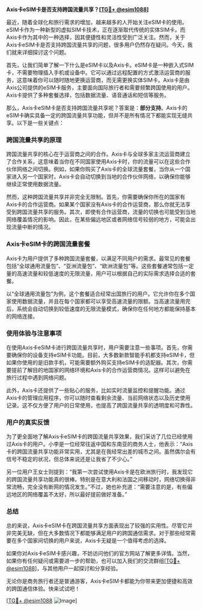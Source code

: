 **Axis卡eSIM卡是否支持跨国流量共享？[[TG💪+ @esim1088](https://t.me/s/esim1088)]**

最近，随着全球化和旅行需求的增加，越来越多的人开始关注eSIM卡的使用。eSIM卡作为一种新型的虚拟SIM卡技术，正在逐渐取代传统的实体SIM卡。而Axis卡作为其中的一种选择，因其便捷性和灵活性受到广泛关注。然而，关于Axis卡eSIM卡是否支持跨国流量共享的问题，很多用户仍然存在疑问。今天，我们就来详细探讨这个问题。

首先，让我们简单了解一下什么是eSIM卡以及Axis卡。eSIM卡是一种嵌入式SIM卡，不需要物理插入手机或设备中。它可以通过远程配置的方式激活运营商的服务，这意味着你可以随时随地更换运营商，而无需更换实体SIM卡。Axis卡是由Axis公司提供的eSIM卡服务，主要面向国际旅行者和需要频繁跨国使用的用户。Axis卡提供了多种套餐选择，包括数据流量、语音通话和短信等服务。

那么，Axis卡eSIM卡是否支持跨国流量共享呢？答案是：**部分支持**。Axis卡的eSIM卡确实具备一定的跨国流量共享功能，但并不是所有情况下都能实现无缝共享。以下是一些关键点：

### 跨国流量共享的原理

跨国流量共享的核心在于运营商之间的合作。Axis卡与全球多家主流运营商建立了合作关系，这意味着当你在不同国家使用Axis卡时，你的流量可以在这些合作伙伴网络之间切换。例如，如果你购买了Axis卡的全球流量套餐，当你从一个国家进入另一个国家时，Axis卡会自动切换到当地的合作伙伴网络，以确保你能够继续正常使用数据流量。

然而，这种跨国流量共享并非完全无限制。首先，你需要确保你所在的国家有Axis卡的合作运营商。如果某个国家没有Axis卡的合作运营商，那么你就无法享受到跨国流量共享的服务。其次，即使有合作运营商，流量的切换也可能受到当地网络覆盖情况的影响。因此，在某些偏远地区或者网络信号较弱的地方，可能会出现流量中断的情况。

### Axis卡eSIM卡的跨国流量套餐

Axis卡为用户提供了多种跨国流量套餐，以满足不同用户的需求。最常见的套餐包括“全球通用流量包”、“亚洲流量包”、“欧洲流量包”等。这些套餐通常包括一定量的高速流量和较低速度的无限流量，用户可以根据自己的实际需求选择合适的套餐。

以“全球通用流量包”为例，这个套餐适合经常出国旅行的用户。它允许你在多个国家使用数据流量，并且在每个国家都可以享受高速流量的限额。当高速流量用完后，系统会自动切换到较低速度的无限流量模式，确保你在任何地方都能保持基本的网络连接。

### 使用体验与注意事项

在使用Axis卡eSIM卡进行跨国流量共享时，用户需要注意一些事项。首先，你需要确保你的设备支持eSIM卡功能。目前，大多数新款智能手机都支持eSIM卡，但如果你使用的是旧款手机，可能需要额外购买支持eSIM卡的适配器。其次，你需要提前了解目的地国家的网络环境和Axis卡的合作运营商情况。这样可以避免在旅行过程中遇到网络问题。

此外，Axis卡还提供了一些贴心的服务，比如实时流量监控和提醒功能。通过Axis卡的管理应用程序，你可以随时查看剩余流量、当前网络状态以及历史使用记录。这不仅方便了用户的日常使用，也提高了跨国流量共享的透明度和可靠性。

### 用户的真实反馈

为了更全面地了解Axis卡eSIM卡的跨国流量共享效果，我们采访了几位已经使用过Axis卡的用户。小李是一位经常往返中国和东南亚的商务人士，他表示：“Axis卡的跨国流量共享功能非常实用，尤其是在我经常出差的城市之间。虽然偶尔会有信号不稳定的状况，但总体来说还是让我省了不少心。”

另一位用户王女士则提到：“我第一次尝试使用Axis卡是在欧洲旅行时，我发现它的跨国流量共享功能真的很棒。特别是在意大利和法国之间移动时，网络切换得非常流畅，完全没有断网的情况发生。”不过，她也补充道：“需要注意的是，有些偏远地区的网络覆盖不太好，所以最好提前做好准备。”

### 总结

总的来说，Axis卡eSIM卡在跨国流量共享方面表现出了较强的实用性。尽管它并非完美无缺，但在大多数情况下都能够满足用户的跨国通信需求。对于那些经常需要在多个国家间切换的用户来说，Axis卡无疑是一个值得考虑的选择。

如果你对Axis卡eSIM卡感兴趣，不妨访问他们的官方网站了解更多详情。当然，如果你有任何疑问或需要进一步的帮助，也可以加入我们的交流群组[[TG💪+ @esim1088](https://t.me/s/esim1088)]，与其他用户一起探讨和分享经验。

无论你是商务旅行者还是普通游客，Axis卡eSIM卡都能为你带来更加便捷和高效的跨国通信体验。快来试试吧！

[[TG💪+ @esim1088](https://t.me/s/esim1088) ![Image](https://i.postimg.cc/4NQfJmqS/Snipaste-2025-05-13-00-14-12.png)]